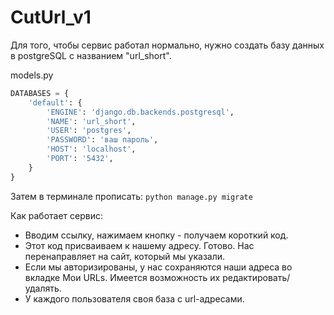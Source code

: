 # CutUrl_v1
Для того, чтобы сервис работал нормально, нужно создать базу данных в postgreSQL c названием "url_short".

models.py
```python
DATABASES = {
    'default': {
        'ENGINE': 'django.db.backends.postgresql',
        'NAME': 'url_short',
        'USER': 'postgres',
        'PASSWORD': 'ваш пароль', 
        'HOST': 'localhost', 
        'PORT': '5432',       
    }
}
```

Затем в терминале прописать:
`python manage.py migrate`


Как работает сервис:
- Вводим ссылку, нажимаем кнопку - получаем короткий код.
- Этот код присваиваем к нашему адресу. Готово. Нас перенаправляет на сайт, который мы указали.
- Если мы авторизированы, у нас сохраняются наши адреса во вкладке Мои URLs. Имеется возможность их редактировать/удалять.
- У каждого пользователя своя база с url-адресами.




